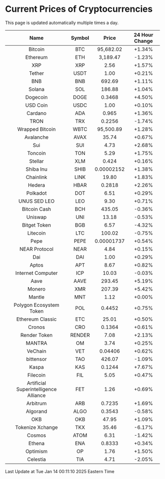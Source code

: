 # Current Prices of Cryptocurrencies
This page is updated automatically multiple times a day.

| Name | Symbol | Price | 24 Hour Change |
| :---: |:---:| :---: | :---: |
| Bitcoin | BTC | 95,682.02 | +1.34% |
| Ethereum | ETH | 3,189.47 | -1.23% |
| XRP | XRP | 2.56 | +1.57% |
| Tether | USDT | 1.00 | +0.21% |
| BNB | BNB | 692.69 | +1.11% |
| Solana | SOL | 186.88 | +1.04% |
| Dogecoin | DOGE | 0.3468 | +4.50% |
| USD Coin | USDC | 1.00 | +0.10% |
| Cardano | ADA | 0.965 | +1.36% |
| TRON | TRX | 0.2256 | -1.74% |
| Wrapped Bitcoin | WBTC | 95,500.89 | +1.28% |
| Avalanche | AVAX | 35.74 | +0.67% |
| Sui | SUI | 4.73 | +2.68% |
| Toncoin | TON | 5.29 | +1.75% |
| Stellar | XLM | 0.424 | +0.16% |
| Shiba Inu | SHIB | 0.00002152 | +1.38% |
| Chainlink | LINK | 19.80 | +1.83% |
| Hedera | HBAR | 0.2818 | +2.26% |
| Polkadot | DOT | 6.51 | +0.29% |
| UNUS SED LEO | LEO | 9.30 | +0.71% |
| Bitcoin Cash | BCH | 435.05 | -0.36% |
| Uniswap | UNI | 13.18 | -0.53% |
| Bitget Token | BGB | 6.57 | -4.32% |
| Litecoin | LTC | 100.02 | -0.75% |
| Pepe | PEPE | 0.00001737 | +0.54% |
| NEAR Protocol | NEAR | 4.84 | +0.15% |
| Dai | DAI | 1.00 | +0.29% |
| Aptos | APT | 8.67 | +0.82% |
| Internet Computer | ICP | 10.03 | -0.03% |
| Aave | AAVE | 293.45 | +5.19% |
| Monero | XMR | 207.39 | +5.42% |
| Mantle | MNT | 1.12 | +0.00% |
| Polygon Ecosystem Token | POL | 0.4452 | +0.75% |
| Ethereum Classic | ETC | 25.01 | +0.50% |
| Cronos | CRO | 0.1364 | +0.61% |
| Render Token | RENDER | 7.08 | +2.13% |
| MANTRA | OM | 3.74 | +0.25% |
| VeChain | VET | 0.04406 | +0.62% |
| bittensor | TAO | 426.07 | -1.09% |
| Kaspa | KAS | 0.1244 | +7.67% |
| Filecoin | FIL | 5.05 | +0.47% |
| Artificial Superintelligence Alliance | FET | 1.26 | +0.69% |
| Arbitrum | ARB | 0.7235 | +1.69% |
| Algorand | ALGO | 0.3543 | -0.58% |
| OKB | OKB | 47.95 | +1.09% |
| Tokenize Xchange | TKX | 35.46 | -6.17% |
| Cosmos | ATOM | 6.31 | -1.42% |
| Ethena | ENA | 0.8333 | +0.34% |
| Optimism | OP | 1.76 | +1.50% |
| Celestia | TIA | 4.71 | -2.05% |

Last Update at Tue Jan 14 00:11:10 2025 Eastern Time